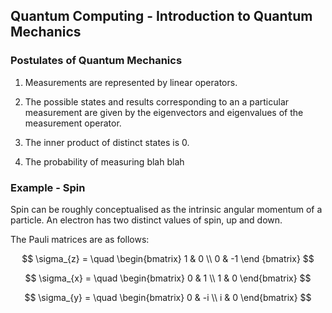 ## Quantum Computing - Introduction to Quantum Mechanics

### Postulates of Quantum Mechanics

1. Measurements are represented by linear operators.

2. The possible states and results corresponding to an a particular measurement are given by the eigenvectors and eigenvalues of the measurement operator.

3. The inner product of distinct states is 0.

4. The probability of measuring blah blah

### Example - Spin

Spin can be roughly conceptualised as the intrinsic angular momentum of a particle. An electron has two distinct values of spin, up and down.


The Pauli matrices are as follows:

$$
\sigma_{z} = \quad
\begin{bmatrix}
1 & 0 \\
0 & -1
\end
{bmatrix}
$$

$$
\sigma_{x} = \quad
\begin{bmatrix}
0 & 1 \\
1 & 0
\end{bmatrix}
$$

$$
\sigma_{y} = \quad
\begin{bmatrix}
0 & -i \\
i & 0
\end{bmatrix}
$$
